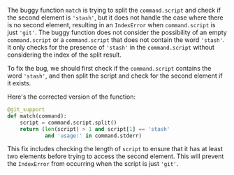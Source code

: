 The buggy function `match` is trying to split the `command.script` and check if the second element is `'stash'`, but it does not handle the case where there is no second element, resulting in an `IndexError` when `command.script` is just `'git'`. The buggy function does not consider the possibility of an empty `command.script` or a `command.script` that does not contain the word `'stash'`. It only checks for the presence of `'stash'` in the `command.script` without considering the index of the split result.

To fix the bug, we should first check if the `command.script` contains the word `'stash'`, and then split the script and check for the second element if it exists.

Here's the corrected version of the function:

```python
@git_support
def match(command):
    script = command.script.split()
    return (len(script) > 1 and script[1] == 'stash'
            and 'usage:' in command.stderr)
```

This fix includes checking the length of `script` to ensure that it has at least two elements before trying to access the second element. This will prevent the `IndexError` from occurring when the script is just `'git'`.